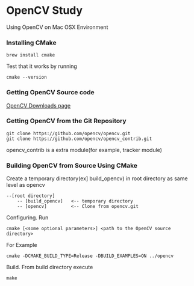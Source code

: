 # OpenCV Study
Using OpenCV on Mac OSX Environment

### Installing CMake
```
brew install cmake
```
Test that it works by running
```
cmake --version
```

### Getting OpenCV Source code
[OpenCV Downloads page](https://opencv.org/releases/)

### Getting OpenCV from the Git Repository
```
git clone https://github.com/opencv/opencv.git
git clone https://github.com/opencv/opencv_contrib.git
```
opencv_contrib is a extra module(for example, tracker module)

### Building OpenCV from Source Using CMake
Create a temporary directory(ex] build_opencv) in root directory as same level as opencv
```
--[root directory]
    -- [build_opencv]   <-- temporary directory
    -- [opencv]         <-- Clone from opencv.git
```

Configuring. Run 
```
cmake [<some optional parameters>] <path to the OpenCV source directory>
```
For Example
```
cmake -DCMAKE_BUILD_TYPE=Release -DBUILD_EXAMPLES=ON ../opencv
```

Build. From build directory execute
```
make
```